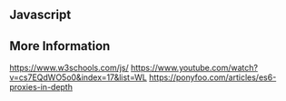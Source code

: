 ## Javascript

## More Information
https://www.w3schools.com/js/
https://www.youtube.com/watch?v=cs7EQdWO5o0&index=17&list=WL
https://ponyfoo.com/articles/es6-proxies-in-depth
